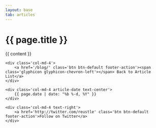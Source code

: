 ```yaml
---
layout: base
tab: articles
---
```


<h1>{{ page.title }}</h1>

{{ content }}

<div class='row'>
	
	<div class='col-md-4'>
		<a href='/blog/' class='btn btn-default footer-action'><span class='glyphicon glyphicon-chevron-left'></span> Back to Article List</a>
	</div>
	
	<div class='col-md-4 article-date text-center'>
		{{ page.date | date: "%b %-d, %Y" }}
	</div>
	
	<div class='col-md-4 text-right'>
		<a href='http://twitter.com/reustle' class='btn btn-default footer-action'>Follow on Twitter</a>
	</div>

</div>

